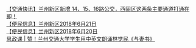   
[【交通快讯】兰州新区新增 14、15、16路公交，西固区这两条主要通道打通在即！](http://www.dianyue.me/archives/193/76bkzpc0powlx72k/)  
[【便民信息】兰州新区2018年6月21日](http://www.dianyue.me/archives/493/gopm6i91ofmb9p14/)  
[【便民信息】兰州新区2018年6月20日](http://www.dianyue.me/archives/481/rkys5yerdl8gp64m/)  
[思政课 | 赞！兰州交通大学学生用中英文朗诵林觉民《与妻书》](http://www.dianyue.me/archives/972/dqxps6bjd0tucj74/)